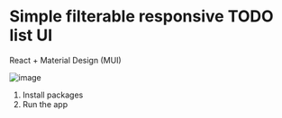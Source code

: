 # Simple filterable responsive TODO list UI
React + Material Design (MUI)

![image](https://github.com/user-attachments/assets/0ad5676b-7deb-4726-9659-609e26d127aa)

1. Install packages
2. Run the app
